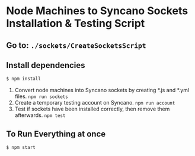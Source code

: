 # Node Machines to Syncano Sockets Installation & Testing Script
## Go to:  `./sockets/CreateSocketsScript`
## Install dependencies

```sh
$ npm install
```

1. Convert node machines into Syncano sockets by creating *.js and *.yml files.
`npm run sockets`
2. Create a temporary testing account on Syncano.
`npm run account`
3. Test if sockets have been installed correctly, then remove them afterwards.
`npm test`

## To Run Everything at once
```sh
$ npm start
```